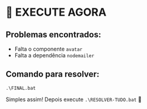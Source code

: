 # 🎯 EXECUTE AGORA

## Problemas encontrados:
- Falta o componente `avatar`
- Falta a dependência `nodemailer`

## Comando para resolver:
```
.\FINAL.bat
```

Simples assim! Depois execute `.\RESOLVER-TUDO.bat` 🚀
